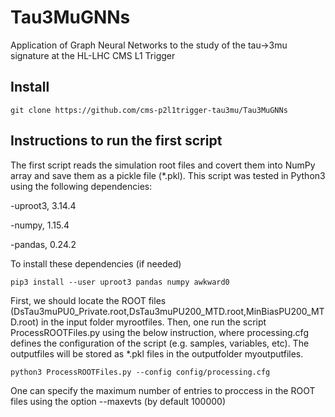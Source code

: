 # Tau3MuGNNs
Application of Graph Neural Networks to the study of the tau->3mu signature at the HL-LHC CMS L1 Trigger

## Install
```
git clone https://github.com/cms-p2l1trigger-tau3mu/Tau3MuGNNs 
````

## Instructions to run the first script
The first script reads the simulation root files and covert them into NumPy array and save them as a pickle file (*.pkl). This script was tested in Python3 using the following dependencies:

-uproot3, 3.14.4

-numpy, 1.15.4

-pandas, 0.24.2

To install these dependencies (if needed)

```
pip3 install --user uproot3 pandas numpy awkward0
````

First, we should locate the ROOT files (DsTau3muPU0_Private.root,DsTau3muPU200_MTD.root,MinBiasPU200_MTD.root) in the input folder myrootfiles. Then, one run the script ProcessROOTFiles.py using the below instruction, where processing.cfg defines the configuration of the script (e.g. samples, variables, etc). The outputfiles will be stored as *.pkl files in the outputfolder myoutputfiles.

```
python3 ProcessROOTFiles.py --config config/processing.cfg
````
One can specify the maximum number of entries to proccess in the ROOT files using the option --maxevts (by default 100000) 